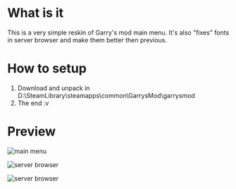 # What is it
This is a very simple reskin of Garry's mod main menu.
It's also "fixes" fonts in server browser and make them better then previous.

# How to setup
1) Download and unpack in D:\SteamLibrary\steamapps\common\GarrysMod\garrysmod
2) The end :v

# Preview

![main menu](https://i.imgur.com/JooA78c.jpg)

![server browser](https://i.imgur.com/ZjOL45T.jpg)

![server browser](https://i.imgur.com/MaICeyl.jpg)
